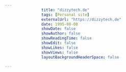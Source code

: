 ---
                title: "dizzytech.de"
                tags: [Personal site]
                externalUrl: "https://dizzytech.de"
                date: 1995-08-08
                showDate: false
                showAuthor: false
                showReadingTime: false
                showEdit: false
                showLikes: false
                showViews: false
                layoutBackgroundHeaderSpace: false
                ---
